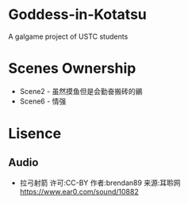 # Goddess-in-Kotatsu
A galgame project of USTC students

# Scenes Ownership

- Scene2 - 虽然摸鱼但是会勤奋搬砖的鶸
- Scene6 - 情强

# Lisence

## Audio
- 拉弓射箭 许可:CC-BY 作者:brendan89 来源:耳聆网 https://www.ear0.com/sound/10882
